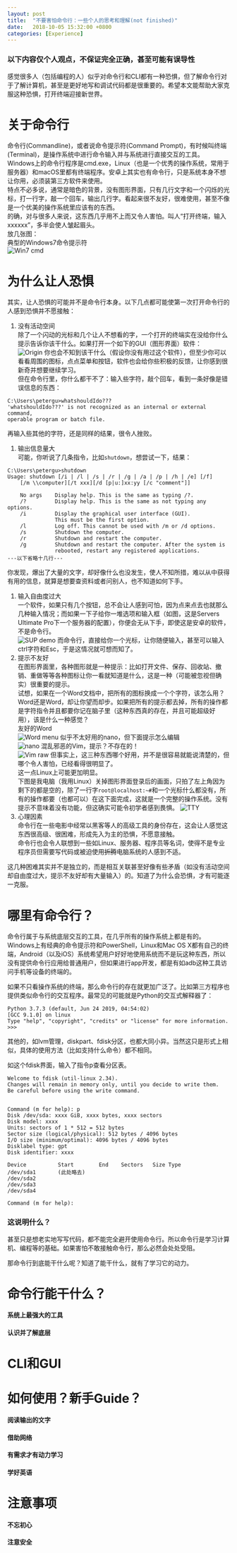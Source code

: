 ```yaml
---
layout:	post
title:	"不要害怕命令行：一些个人的思考和理解(not finished)"
date:	2018-10-05 15:32:00 +0800
categories: [Experience]
---
```

### 以下内容仅个人观点，不保证完全正确，甚至可能有误导性
感觉很多人（包括编程的人）似乎对命令行和CLI都有一种恐惧，但了解命令行对于了解计算机，甚至是更好地写和调试代码都是很重要的。希望本文能帮助大家克服这种恐惧，打开终端迎接新世界。  
# 关于命令行
命令行(Commandline)，或者说命令提示符(Command Prompt)，有时候叫终端(Terminal)，是操作系统中进行命令输入并与系统进行直接交互的工具。Windows上的命令行程序是cmd.exe，Linux（也是一个优秀的操作系统，常用于服务器）和macOS里都有终端程序。安卓上其实也有命令行，只是系统本身不想让你用，必须装第三方软件来使用。  
特点不必多说，通常是暗色的背景，没有图形界面，只有几行文字和一个闪烁的光标，打一行字，敲一个回车，输出几行字。看起来很不友好，很难使用，甚至不像是一个优美的操作系统里应该有的东西。  
的确，对与很多人来说，这东西几乎用不上而又令人害怕。叫人“打开终端，输入xxxxxx”，多半会使人皱起眉头。  
放几张图：  
典型的Windows7命令提示符  
![Win7 cmd](/MyBlog/images/wincmd.png)

# 为什么让人恐惧
其实，让人恐惧的可能并不是命令行本身。以下几点都可能使第一次打开命令行的人感到恐惧并不愿接触：  
1. 没有活动空间  
除了一个闪动的光标和几个让人不想看的字，一个打开的终端实在没给你什么提示告诉你该干什么。如果打开一个如下的GUI（图形界面）软件：  
![Origin](/MyBlog/images/origin_overview.png)
你也会不知到该干什么（假设你没有用过这个软件），但至少你可以看看周围的图标，点点菜单和按钮，软件也会给你些积极的反馈，让你感到很新奇并想要继续学习。  
但在命令行里，你什么都干不了：输入些字符，敲个回车，看到一条好像是错误信息的东西：  
```
C:\Users\petergu>whatshouldIdo???
'whatshouldIdo???' is not recognized as an internal or external command,
operable program or batch file.
```
再输入些其他的字符，还是同样的结果，很令人挫败。
1. 输出信息量大  
可能，你听说了几条指令，比如`shutdown`，想尝试一下，结果：  
```
C:\Users\petergu>shutdown
Usage: shutdown [/i | /l | /s | /r | /g | /a | /p | /h | /e] [/f]
    [/m \\computer][/t xxx][/d [p|u:]xx:yy [/c "comment"]]

    No args    Display help. This is the same as typing /?.
    /?         Display help. This is the same as not typing any options.
    /i         Display the graphical user interface (GUI).
               This must be the first option.
    /l         Log off. This cannot be used with /m or /d options.
    /s         Shutdown the computer.
    /r         Shutdown and restart the computer.
    /g         Shutdown and restart the computer. After the system is
               rebooted, restart any registered applications.
---以下省略十几行---
```
你发现，爆出了大量的文字，却好像什么也没发生，使人不知所措，难以从中获得有用的信息，就算是想要查资料或者问别人，也不知道如何下手。  
1. 输入自由度过大  
一个软件，如果只有几个按钮，总不会让人感到可怕，因为点来点去也就那么几种输入情况；而如果一下子给你一堆选项和输入框（如图，这是Servers Ultimate Pro下一个服务器的配置），你便会无从下手，即使这是安卓的软件，不是命令行。  
![SUP demo](/MyBlog/images/sup_demo_small.jpg)
而命令行，直接给你一个光标，让你随便输入，甚至可以输入ctrl字符和Esc，于是这情况就可想而知了。  
1. 提示不友好  
在图形界面里，各种图形就是一种提示：比如打开文件、保存、回收站、撤销、重做等等各种图标让你一看就知道是什么，这是一种（可能被忽视但确实）很重要的提示。  
试想，如果在一个Word文档中，把所有的图标换成一个个字符，该怎么用？Word还是Word，却让你望而却步。如果把所有的提示都去掉，所有的操作都是字符指令并且都要你记在脑子里（这种东西真的存在，并且可能超级好用），该是什么一种感觉？  
友好的Word  
![Word menu](/MyBlog/images/word_menu.PNG)
似乎不太好用的nano，但下面提示怎么编辑  
![nano](/MyBlog/images/nano.png)
混乱邪恶的Vim，提示？不存在的！  
![Vim raw](/MyBlog/images/vimraw.png)
但事实上，这三种东西哪个好用，并不是很容易就能说清楚的，但哪个令人害怕，已经看得很明显了。  
这一点Linux上可能更加明显。  
下图是我电脑（我用Linux）关掉图形界面登录后的画面，只拍了左上角因为剩下的都是空的，除了一行字`root@localhost:~#`和一个光标什么都没有，所有的操作都要（也都可以）在这下面完成，这就是一个完整的操作系统。没有提示不意味着没有功能，但这确实可能令初学者感到畏惧。
![TTY](/MyBlog/images/ttysmall.jpg)
1. 心理因素  
命令行在一些电影中经常以黑客等人的高级工具的身份存在，这会让人感觉这东西很高级、很困难，形成先入为主的恐惧，不愿意接触。  
命令行也会令人联想到一些如Linux、服务器、程序员等名词，使得不是专业程序员但需要写代码或被迫使用~~折腾~~电脑系统的人感到不适。

这几种困难其实并不是独立的，而是相互关联甚至好像有些矛盾（如没有活动空间却自由度过大，提示不友好却有大量输入）的。知道了为什么会恐惧，才有可能逐一克服。

# 哪里有命令行？

命令行属于与系统底层交互的工具，在几乎所有的操作系统上都是有的。Windows上有经典的命令提示符和PowerShell，Linux和Mac OS X都有自己的终端，Android（以及iOS）系统希望用户好好地使用系统而不是玩这种东西，所以没有提供命令行应用给普通用户，但如果进行app开发，都是有如adb这种工具访问手机等设备的终端的。

如果不只看操作系统的终端，那么命令行的存在就更加广泛了。比如第三方程序也提供类似命令行的交互程序。最常见的可能就是Python的交互式解释器了：

```
Python 3.7.3 (default, Jun 24 2019, 04:54:02) 
[GCC 9.1.0] on linux
Type "help", "copyright", "credits" or "license" for more information.
>>> 

```

其他的，如lvm管理，diskpart、fdisk分区，也都大同小异。当然这只是形式上相似，具体的使用方法（比如支持什么命令）都不相同。

如这个fdisk界面，输入了指令p查看分区表。

```
Welcome to fdisk (util-linux 2.34).
Changes will remain in memory only, until you decide to write them.
Be careful before using the write command.


Command (m for help): p
Disk /dev/sda: xxxx GiB, xxxx bytes, xxxx sectors
Disk model: xxxx
Units: sectors of 1 * 512 = 512 bytes
Sector size (logical/physical): 512 bytes / 4096 bytes
I/O size (minimum/optimal): 4096 bytes / 4096 bytes
Disklabel type: gpt
Disk identifier: xxxx

Device          Start        End    Sectors   Size Type
/dev/sda1   	(此处略去)
/dev/sda2  
/dev/sda3  
/dev/sda4  

Command (m for help): 

```

### 这说明什么？

甚至只是想老实地写写代码，都不能完全避开使用命令行。所以命令行是学习计算机、编程等的基础。如果害怕不敢接触命令行，那么必然会处处受阻。

那命令行到底能干什么呢？知道了能干什么，就有了学习它的动力。

# 命令行能干什么？

#### 系统上最强大的工具



#### 认识并了解底层




# CLI和GUI


# 如何使用？新手Guide？

#### 阅读输出的文字
#### 借助网络
#### 有需求才有动力学习

#### 学好英语

# 注意事项

#### 不忘初心

#### 注意安全



